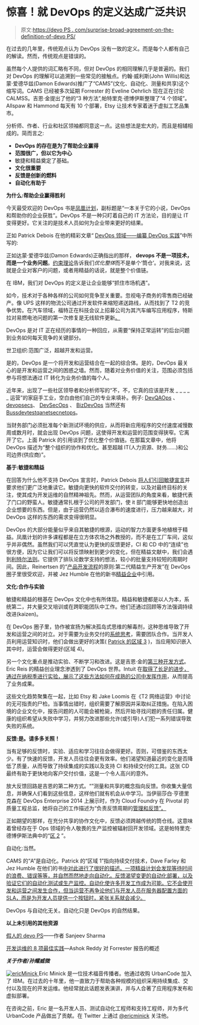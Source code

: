 # 惊喜！就 DevOps 的定义达成广泛共识

> 原文:[https://devo PS . com/surprise-broad-agreement-on-the-definition-of-devo PS/](https://devops.com/surprise-broad-agreement-on-the-definition-of-devops/)

在过去的几年里，传统观点认为 DevOps 没有一致的定义。而是每个人都有自己的解读。然而，传统观点是错误的。

虽然每个人提供的词汇略有不同，但对 DevOps 的相同理解几乎是普遍的。我们对 DevOps 的理解可以追溯到一些常见的接触点。约翰·威利斯(John Willis)和达蒙·爱德华兹(Damon Edwards)推广了“CAMS”(文化、自动化、测量和共享)这个缩写词。CAMS 已经被多次延期 Forrester 的 Eveline Oehrlich 现在正在讨论 CALMSS。吉恩·金提出了他的“3 种方法”,帕特里克·德博伊斯整理了“4 个领域”。Allspaw 和 Hammond 每天有 10 个部署，Etsy 让技术专家着迷于虚拟工艺品集市。

分析师、作者、行业和社区领袖都同意这一点。这些想法是宏大的，而且是相辅相成的。简而言之:

*   **DevOps 的存在是为了帮助企业赢得**
*   **范围很广，但以它为中心**
*   敏捷和精益奠定了基础。
*   **文化很重要**
*   **反馈是创新的燃料**
*   **自动化有助于**

**为什么:帮助企业赢得胜利**

今天最受欢迎的 DevOps 书是[凤凰计划](http://itrevolution.com/books/phoenix-project-devops-book/)，副标题是“一本关于它的小说，DevOps 和帮助你的企业获胜”。DevOps 不是一种只盯着自己的 IT 方法论，目的是让 IT 变得更好。它关注的是技术人员如何为企业带来更好的结果。

正如 Patrick Debois 在他的精彩文章“ [DevOps 领域——编纂 DevOps 实践](http://www.jedi.be/blog/2012/05/12/codifying-devops-area-practices/)”中所写的:

正如达蒙·爱德华兹(Damon Edwards)正确指出的那样， **devops 不是一项技术，而是一个业务问题**。[约束理论](https://nl.wikipedia.org/wiki/Theory_of_constraints)告诉我们*优化整体*而不是单个‘筒仓’。对我来说，这就是企业对客户的问题，或者用精益的话说，就是整个价值链。

在 IBM，我们对 DevOps 的定义是让企业能够“抓住市场机遇”。

如今，技术对于各种各样的公司如何竞争至关重要。忽视电子商务的零售商已经破产。像 UPS 这样的物流公司通过开发软件来缩短递送路线，从而找到了 T2 的竞争优势。在汽车领域，福特正在科技会议上招募公司为其汽车编写应用程序，特斯拉对易燃电池问题的第一次修复是无线软件更新[。](http://www.plugincars.com/tesla-responds-fire-ground-clearance-software-update-128910.html)

DevOps 是对 IT 正在经历的事情的一种回应，从需要“保持正常运转”的后台问题到业务如何每天竞争的关键部分。

世卫组织:范围广泛，超越开发和运营。

是的，DevOps 是一个将开发和运营结合在一起的综合体。是的，DevOps 最关心的是开发和运营之间的困惑之墙。然而，随着对业务价值的关注，范围必须包括参与将想法通过 IT 转化为业务价值的每个人。

近年来，出现了一些社区领导者和分析师写的“不，不，它真的应该是开发 _ _ _ _ _ 运营”的家庭手工业，空白由他们自己的专业来填补。例子: [DevQAOps](http://www.neotys.com/blog/where-does-qa-fit-in-devops/) 、[devopsecs](http://blogs.gartner.com/neil_macdonald/2012/01/17/devops-needs-to-become-devopssec/)、 [DevSecOps](http://www.devsecops.org/) 、 [BizDevOps](http://www.tcs.com/resources/white_papers/Pages/Connecting-Business-Development-Operational-Dots-Enterprise-BizDevOps.aspx) 当然还有[Bussdevtestqanetsecnetops](http://www.slideshare.net/jedi4ever/devopsdays-downundervfinal/47/)。

当财务部门必须批准每个新测试环境的供应，从而将新应用程序的交付速度减慢数周或数月时，就会出现 DevOps 问题，这使得开发和运营的范围变得狭窄。它离开了它。上面 Patrick 的引用谈到了优化整个价值链。在那篇文章中，他将 DevOps 描述为“整个组织的协作和优化。甚至超越 IT(人力资源、财务……)和公司边界(供应商)”。

**基于:敏捷和精益**

在回答为什么他不支持 DevOps 宣言时，Patrick Debois [将人们引回敏捷宣言](http://www.slideshare.net/jedi4ever/devopsdays-downundervfinal/84/)并要求他们更广泛地重读它。敏捷向更快的软件交付的转变，以及对最终目标的关注，使其成为开发运维的自然精神祖先。然而，从运营团队的角度来看，敏捷代表了门口的野蛮人。敏捷通常扎根于公司的开发部门，使 it 部门能够更快地创造出企业想要的东西。但是，由于运营仍然以适合瀑布的速度进行，压力越来越大，对 DevOps 这样的东西的需求变得很明显。

DevOps 的大部分能量似乎来自其敏捷的根源，运动的智力方面更多地植根于精益。凤凰计划的许多课程都是在立方体农场之外教授的，而不是在工厂车间，这似乎并非偶然。虽然我们可以凭直觉认为更快的反馈更好，CI 和 CD 中的“连续”也很方便，因为它让我们可以将反馈映射到更少的变化，但在精益文献中，我们会遇到[利特尔法则](http://www1.practicalperformanceanalyst.com/resources/important-formulae/what-is-littles-law/#sthash.CLbcYHgu.dpbs)。它提供了排队论数学支持的想法，较小的批量支持较短的周期时间。因此，Reinertsen 的“[产品开发流程](https://www.amazon.com/The-Principles-Product-Development-Flow/dp/1935401009)的原则:第二代精益生产开发”在 DevOps 圈子里很受欢迎，并被 Jez Humble 在他的新书[精益企业](https://www.amazon.com/Lean-Enterprise-Performance-Organizations-Innovate/dp/1449368425)中引用。

**文化:合作与实验**

敏捷和精益的根基在 DevOps 文化中也有所体现。精益和敏捷都是以人为本，系统第二，并大量交叉培训或在跨职能团队中工作。他们还通过回顾等方法强调持续改进(kaizen)。

在 DevOps 圈子里，协作被宣扬为解决孤岛式思维的解毒剂，这种思维导致了开发和运营之间的对立。对于需要为业务交付的[系统思考](http://itrevolution.com/the-three-ways-principles-underpinning-devops/)，需要团队合作。当开发人员利用运营知识时，他们会做出更好的决策( [Patrick 的区域 3](http://www.jedi.be/blog/2012/05/12/codifying-devops-area-practices/) )，当应用知识嵌入其中时，运营会做得更好(区域 4)。

另一个文化重点是推动实验、不断学习和改进。这是吉恩·金的[第三种开发方式](http://itrevolution.com/the-three-ways-principles-underpinning-devops/)。Eric Reis 的精益创业理念渗透到了 DevOps 世界。Intuit 在[取得了长足的进步，通过在纳税季进行实验，展示了这些方法如何在成熟的公司中发挥作用](http://www.slideshare.net/ITRevolution/does14-nicole-forsgren/10)，从而提高了业务成果。

这些文化趋势聚集在一起，比如 Etsy 和 Jake Loomis 在《T2 网络运营》中讨论的无可指责的尸检。当事情出错时，组织需要了解原因并采取纠正措施。在陷入困境的企业文化中，报告问题的人可能会被枪毙，然后开始寻找问题的责任归属。健康的组织希望从失败中学习，并努力改进那些允许(或引导)人们犯一系列错误导致失败的系统。

**反馈:是。请多多关照！**

当有足够的反馈时，实验、适应和学习往往会做得更好。否则，可借鉴的东西太少。有了快速的反馈，开发人员往往会更有效率。他们渴望知道最近的变化是否降低了质量，从而导致了持续集成的实践以及支持 CI 和持续交付的工具。这张 CD 最终有助于更快地向客户交付价值，这是一个令人高兴的意外。

放大反馈回路是吉恩的第二种方式。“”测量和共享的概念指向反馈。你收集大量信息，并确保人们看到这些信息，这样他们就有机会从中学习。当伊丽莎白·亨德里克森在 DevOps Enterprise 2014 上展示时，作为 Cloud Foundry 在 Pivotal 的质量工程总监，她将自己的工作描述为“负责反馈周期的[管理和反馈”。](https://youtu.be/fMucUohYWI4?t=2m21s)

正如期望的那样，在充分共享的协作文化中，反馈必须跨越传统的筒仓线。这意味着曾经存在于 Ops 领域的令人敬畏的生产监控被辐射回开发领域。这是帕特里克·德博伊斯法典中的“[区 2](http://www.jedi.be/blog/2012/05/12/codifying-devops-area-practices/) ”。

自动化:当然。

CAMS 的“A”是自动化。Patrick 的“区域 1”指向持续交付技术，Dave Farley 和 Jez Humble 在他们的书[中对此进行了很好的描述。一项精益计划会发现等待时间的浪费、错误等等，并自然而然地走向自动化。反馈渴望变更的自动化部署，以及验证它们的自动化测试或生产监控。自动化使许多开发工作成为可能。它不会使开发和运营之间发生合作，但当运营不再争论他们与开发人员在服务器配置方面的 SLA，而是为开发人员提供一个按钮时，紧张关系就会减少。](https://www.amazon.com/Continuous-Delivery-Deployment-Automation-Addison-Wesley/dp/0321601912)

DevOps 与自动化无关。自动化只是 DevOps 的自然结果。

**以上未引用的其他资源**

[假人的 devo PS](https://www-01.ibm.com/software/rational/dummiesbooks/devops/)——作者 Sanjeev Sharma

[开发运维的 8 项最佳实践](https://devops.com/features/eight-critical-devops-practices-innovate-deliver-repeat/)—Ashok Reddy 对 Forrester 报告的概述

***关于作者/孙耀威微***

[![ericMinick](../Images/994ac0a6d18f6d86429f66fece3444e4.png) ](https://devops.com/wp-content/uploads/2014/11/ericMinick.jpeg) Eric Minick 是一位技术福音传播者。他通过收购 UrbanCode 加入了 IBM。在过去的十年里，他一直致力于帮助各种规模的组织采用持续集成、交付以及现在的开发运维。他经常就此话题发表演讲，并与人合著了应用程序发布和虚拟部署。

在咨询之前，Eric 是一名开发人员、测试自动化工程师和支持工程师，并为多代 UrbanCode 产品做出了贡献。在 Twitter 上通过 [@ericminick](https://twitter.com/ericminick) 关注他。